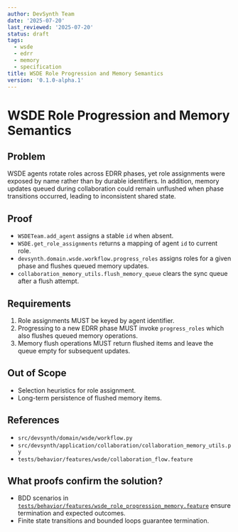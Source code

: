 ```yaml
---
author: DevSynth Team
date: '2025-07-20'
last_reviewed: '2025-07-20'
status: draft
tags:
  - wsde
  - edrr
  - memory
  - specification
title: WSDE Role Progression and Memory Semantics
version: '0.1.0-alpha.1'
---
```


# WSDE Role Progression and Memory Semantics

## Problem

WSDE agents rotate roles across EDRR phases, yet role assignments were exposed
by name rather than by durable identifiers. In addition, memory updates queued
during collaboration could remain unflushed when phase transitions occurred,
leading to inconsistent shared state.

## Proof

- `WSDETeam.add_agent` assigns a stable `id` when absent.
- `WSDE.get_role_assignments` returns a mapping of agent `id` to current role.
- `devsynth.domain.wsde.workflow.progress_roles` assigns roles for a given
  phase and flushes queued memory updates.
- `collaboration_memory_utils.flush_memory_queue` clears the sync queue after a
  flush attempt.

## Requirements

1. Role assignments MUST be keyed by agent identifier.
2. Progressing to a new EDRR phase MUST invoke `progress_roles` which also
   flushes queued memory operations.
3. Memory flush operations MUST return flushed items and leave the queue empty
   for subsequent updates.

## Out of Scope

- Selection heuristics for role assignment.
- Long-term persistence of flushed memory items.

## References

- `src/devsynth/domain/wsde/workflow.py`
- `src/devsynth/application/collaboration/collaboration_memory_utils.py`
- `tests/behavior/features/wsde/collaboration_flow.feature`

## What proofs confirm the solution?
- BDD scenarios in [`tests/behavior/features/wsde_role_progression_memory.feature`](../../tests/behavior/features/wsde_role_progression_memory.feature) ensure termination and expected outcomes.
- Finite state transitions and bounded loops guarantee termination.
